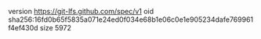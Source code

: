 version https://git-lfs.github.com/spec/v1
oid sha256:16fd0b65f5835a071e24ed0f034e68b1e06c0e1e905234dafe769961f4ef430d
size 5972

